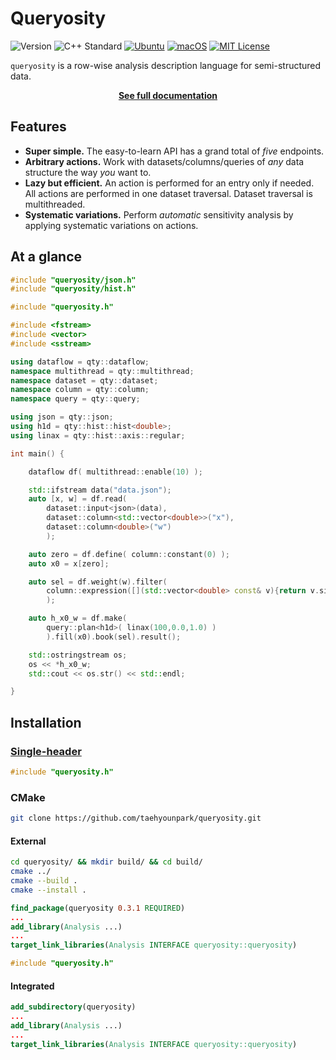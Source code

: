 # Queryosity

![Version](https://img.shields.io/badge/Version-0.3.1-blue.svg)
![C++ Standard](https://img.shields.io/badge/C++-17-blue.svg)
[![Ubuntu](https://github.com/taehyounpark/analogical/actions/workflows/ubuntu.yml/badge.svg?branch=master)](https://github.com/taehyounpark/analogical/actions/workflows/ubuntu.yml)
[![macOS](https://github.com/taehyounpark/analogical/actions/workflows/macos.yml/badge.svg?branch=master)](https://github.com/taehyounpark/analogical/actions/workflows/macos.yml)
[![MIT License](https://img.shields.io/badge/License-MIT-yellow.svg)](https://opensource.org/licenses/MIT)

`queryosity` is a row-wise analysis description language for semi-structured data.

<p align="center">
	<strong> <a href="https://taehyounpark.github.io/queryosity/">See full documentation</a></strong>
</p>

## Features

- **Super simple.** The easy-to-learn API has a grand total of *five* endpoints.
- **Arbitrary actions.** Work with datasets/columns/queries of *any* data structure the way *you* want to.
- **Lazy but efficient.** An action is performed for an entry only if needed. All actions are performed in one dataset traversal. Dataset traversal is multithreaded.
- **Systematic variations.** Perform *automatic* sensitivity analysis by applying systematic variations on actions.

## At a glance
```cpp
#include "queryosity/json.h"
#include "queryosity/hist.h"

#include "queryosity.h"

#include <fstream>
#include <vector>
#include <sstream>

using dataflow = qty::dataflow;
namespace multithread = qty::multithread;
namespace dataset = qty::dataset;
namespace column = qty::column;
namespace query = qty::query;

using json = qty::json;
using h1d = qty::hist::hist<double>;
using linax = qty::hist::axis::regular;

int main() {

	dataflow df( multithread::enable(10) );

	std::ifstream data("data.json");
	auto [x, w] = df.read( 
		dataset::input<json>(data), 
		dataset::column<std::vector<double>>("x"),
		dataset::column<double>("w") 
		);

	auto zero = df.define( column::constant(0) );
	auto x0 = x[zero];

	auto sel = df.weight(w).filter(
		column::expression([](std::vector<double> const& v){return v.size()}), x
		);

	auto h_x0_w = df.make( 
		query::plan<h1d>( linax(100,0.0,1.0) ) 
		).fill(x0).book(sel).result();

	std::ostringstream os;
	os << *h_x0_w;
	std::cout << os.str() << std::endl;

}
```

## Installation

### [Single-header](https://raw.githubusercontent.com/taehyounpark/queryosity/master/queryosity.h)
```cpp
#include "queryosity.h"
```
### CMake
```sh
git clone https://github.com/taehyounpark/queryosity.git
``````
#### External
```sh
cd queryosity/ && mkdir build/ && cd build/
cmake ../
cmake --build .
cmake --install .
```
```cmake
find_package(queryosity 0.3.1 REQUIRED)
...
add_library(Analysis ...)
...
target_link_libraries(Analysis INTERFACE queryosity::queryosity)
```
```cpp
#include "queryosity.h"
```
#### Integrated
```cmake
add_subdirectory(queryosity)
...
add_library(Analysis ...)
...
target_link_libraries(Analysis INTERFACE queryosity::queryosity)
```
